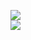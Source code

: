 [![](https://img.shields.io/badge/Made%20With-Github%20Spray-lightgrey.svg?style=for-the-badge&logo=github)](https://github.com/Annihil/github-spray#11330)  
[![](https://i.imgur.com/2DrTn0Z.gif)](https://github.com/Annihil/github-spray)